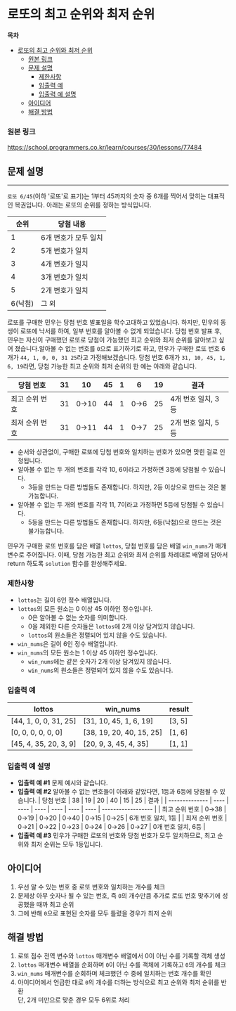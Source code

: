 # 로또의 최고 순위와 최저 순위

**목차**

- [로또의 최고 순위와 최저 순위](#로또의-최고-순위와-최저-순위)
    - [원본 링크](#원본-링크)
  - [문제 설명](#문제-설명)
    - [제한사항](#제한사항)
    - [입출력 예](#입출력-예)
    - [입출력 예 설명](#입출력-예-설명)
  - [아이디어](#아이디어)
  - [해결 방법](#해결-방법)

### 원본 링크

https://school.programmers.co.kr/learn/courses/30/lessons/77484

## 문제 설명

---

`로또 6/45`(이하 '로또'로 표기)는 1부터 45까지의 숫자 중 6개를 찍어서 맞히는 대표적인 복권입니다. 아래는 로또의 순위를 정하는 방식입니다.

| 순위    | 당첨 내용            |
| ------- | -------------------- |
| 1       | 6개 번호가 모두 일치 |
| 2       | 5개 번호가 일치      |
| 3       | 4개 번호가 일치      |
| 4       | 3개 번호가 일치      |
| 5       | 2개 번호가 일치      |
| 6(낙첨) | 그 외                |

로또를 구매한 민우는 당첨 번호 발표일을 학수고대하고 있었습니다. 하지만, 민우의 동생이 로또에 낙서를 하여, 일부 번호를 알아볼 수 없게 되었습니다. 당첨 번호 발표 후, 민우는 자신이 구매했던 로또로 당첨이 가능했던 최고 순위와 최저 순위를 알아보고 싶어 졌습니다.알아볼 수 없는 번호를 `0`으로 표기하기로 하고, 민우가 구매한 로또 번호 6개가 `44, 1, 0, 0, 31 25`라고 가정해보겠습니다. 당첨 번호 6개가 `31, 10, 45, 1, 6, 19`라면, 당첨 가능한 최고 순위와 최저 순위의 한 예는 아래와 같습니다.

| 당첨 번호      | 31  | 10   | 45  | 1   | 6   | 19  | 결과               |
| -------------- | --- | ---- | --- | --- | --- | --- | ------------------ |
| 최고 순위 번호 | 31  | 0→10 | 44  | 1   | 0→6 | 25  | 4개 번호 일치, 3등 |
| 최저 순위 번호 | 31  | 0→11 | 44  | 1   | 0→7 | 25  | 2개 번호 일치, 5등 |

- 순서와 상관없이, 구매한 로또에 당첨 번호와 일치하는 번호가 있으면 맞힌 걸로 인정됩니다.
- 알아볼 수 없는 두 개의 번호를 각각 10, 6이라고 가정하면 3등에 당첨될 수 있습니다.
  - 3등을 만드는 다른 방법들도 존재합니다. 하지만, 2등 이상으로 만드는 것은 불가능합니다.
- 알아볼 수 없는 두 개의 번호를 각각 11, 7이라고 가정하면 5등에 당첨될 수 있습니다.
  - 5등을 만드는 다른 방법들도 존재합니다. 하지만, 6등(낙첨)으로 만드는 것은 불가능합니다.

민우가 구매한 로또 번호를 담은 배열 `lottos`, 당첨 번호를 담은 배열 `win_nums`가 매개변수로 주어집니다. 이때, 당첨 가능한 최고 순위와 최저 순위를 차례대로 배열에 담아서 return 하도록 `solution` 함수를 완성해주세요.

### 제한사항

- `lottos`는 길이 6인 정수 배열입니다.
- `lottos`의 모든 원소는 0 이상 45 이하인 정수입니다.
  - 0은 알아볼 수 없는 숫자를 의미합니다.
  - 0을 제외한 다른 숫자들은 `lottos`에 2개 이상 담겨있지 않습니다.
  - `lottos`의 원소들은 정렬되어 있지 않을 수도 있습니다.
- `win_nums`은 길이 6인 정수 배열입니다.
- `win_nums`의 모든 원소는 1 이상 45 이하인 정수입니다.
  - `win_nums`에는 같은 숫자가 2개 이상 담겨있지 않습니다.
  - `win_nums`의 원소들은 정렬되어 있지 않을 수도 있습니다.

### 입출력 예

| lottos                | win_nums                 | result |
| --------------------- | ------------------------ | ------ |
| [44, 1, 0, 0, 31, 25] | [31, 10, 45, 1, 6, 19]   | [3, 5] |
| [0, 0, 0, 0, 0, 0]    | [38, 19, 20, 40, 15, 25] | [1, 6] |
| [45, 4, 35, 20, 3, 9] | [20, 9, 3, 45, 4, 35]    | [1, 1] |

### 입출력 예 설명

- **입출력 예 #1**
  문제 예시와 같습니다.
- **입출력 예 #2**
  알아볼 수 없는 번호들이 아래와 같았다면, 1등과 6등에 당첨될 수 있습니다.
  | 당첨 번호 | 38 | 19 | 20 | 40 | 15 | 25 | 결과 |
  | -------------- | ---- | ---- | ---- | ---- | ---- | ---- | ------------------ |
  | 최고 순위 번호 | 0→38 | 0→19 | 0→20 | 0→40 | 0→15 | 0→25 | 6개 번호 일치, 1등 |
  | 최저 순위 번호 | 0→21 | 0→22 | 0→23 | 0→24 | 0→26 | 0→27 | 0개 번호 일치, 6등 |
- **입출력 예 #3**
  민우가 구매한 로또의 번호와 당첨 번호가 모두 일치하므로, 최고 순위와 최저 순위는 모두 1등입니다.

## 아이디어

1. 우선 알 수 있는 번호 중 로또 번호와 일치하는 개수를 체크
2. 문제상 아무 숫자나 될 수 있는 번호, 즉 `0`의 개수만큼 추가로 로또 번호 맞추기에 성공했을 때까 최고 순위
3. 그에 반해 `0`으로 표현된 숫자를 모두 틀렸을 경우가 최저 순위

## 해결 방법

1. 로또 점수 전역 변수와 `lottos` 매개변수 배열에서 0이 아닌 수를 기록할 객체 생성
2. `lottos` 매개변수 배열을 순회하며 `0`이 아닌 수를 객체에 기록하고 `0`의 개수를 체크
3. `win_nums` 매개변수를 순회하며 체크했던 수 중에 일치하는 번호 개수를 확인
4. 아이디어에서 언급한 대로 `0`의 개수를 더하는 방식으로 최고 순위와 최저 순위를 반환  
   단, 2개 미만으로 맞춘 경우 모두 6위로 처리
